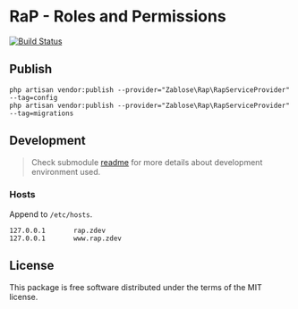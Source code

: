 # RaP - Roles and Permissions

[![Build Status](https://travis-ci.org/zablose/rap.svg?branch=dev)](https://travis-ci.org/zablose/rap)

## Publish

    php artisan vendor:publish --provider="Zablose\Rap\RapServiceProvider" --tag=config
    php artisan vendor:publish --provider="Zablose\Rap\RapServiceProvider" --tag=migrations

## Development

> Check submodule [readme](https://github.com/zablose/docker-damp/blob/master/readme.md) for more details about
> development environment used.

### Hosts

Append to `/etc/hosts`.

```
127.0.0.1       rap.zdev
127.0.0.1       www.rap.zdev
```

## License

This package is free software distributed under the terms of the MIT license.
